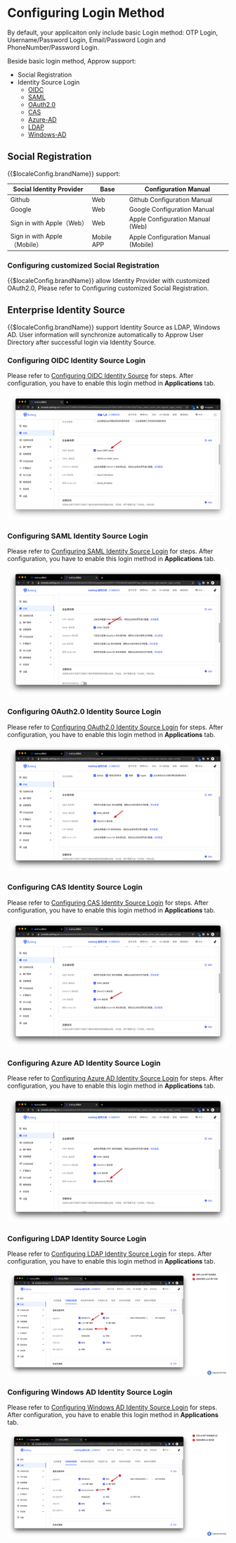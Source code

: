 # Configuring Login Method

<LastUpdated/>


By default, your applicaiton only include basic Login method: OTP Login, Username/Password Login, Email/Password Login and PhoneNumber/Password Login.

Beside basic login method, Approw support:
- Social Registration
- Identity Source Login
    - [OIDC](#configuring-oidc-identity-source-login)
    - [SAML](#configuring-saml-identity-source-login)
    - [OAuth2.0](#configuring-oauth2.0-identity-source-login)
    - [CAS](#configuring-cas-identity-source-login)
    - [Azure-AD](#configuring-azure-ad-identity-source-login)
    - [LDAP](#configuring-ldap-identity-source-login)
    - [Windows-AD](#configuring-windows-ad-identity-source-login)

## Social Registration

{{$localeConfig.brandName}} support:

| Social Identity Provider | Base | Configuration Manual |
| --- | --- | --- |
| Github | Web | Github Configuration Manual |
| Google | Web | Google Configuration Manual |
| Sign in with Apple（Web） | Web | Apple Configuration Manual (Web) |
| Sign in with Apple（Mobile） | Mobile APP | Apple Configuration Manual (Mobile) |

### Configuring customized Social Registration

{{$localeConfig.brandName}} allow Identity Provider with customized OAuth2.0, Please refer to <router-link to="/connections/custom-social-provider/" target="_blank">Configuring customized Social Registration</router-link>.


## Enterprise Identity Source

{{$localeConfig.brandName}} support Identity Source as LDAP, Windows AD. User information will synchronize automatically to Approw User Directory after successful login via Identity Source.

### Configuring OIDC Identity Source Login

Please refer to [Configuring OIDC Identity Source](/en/connections/oidc/) for steps. After configuration, you have to enable this login method in **Applications** tab.

![](./images/Xnip2021-03-05_13-23-10.png)

### Configuring SAML Identity Source Login

Please refer to [Configuring SAML Identity Source Login](/en/connections/saml/) for steps. After configuration, you have to enable this login method in **Applications** tab.

![](./images/Xnip2021-03-03_21-01-20.png)

### Configuring OAuth2.0 Identity Source Login

Please refer to [Configuring OAuth2.0 Identity Source Login](/en/connections/oidc/) for steps. After configuration, you have to enable this login method in **Applications** tab.

![](./images/Xnip2021-03-03_21-05-05.png)

### Configuring CAS Identity Source Login

Please refer to [Configuring CAS Identity Source Login](/en/connections/cas/) for steps. After configuration, you have to enable this login method in **Applications** tab.

![](./images/Xnip2021-03-03_21-05-54.png)


### Configuring Azure AD Identity Source Login

Please refer to [Configuring Azure AD Identity Source Login](/en/connections/azure-active-directory/) for steps. After configuration, you have to enable this login method in **Applications** tab.

![](./images/Xnip2021-03-03_21-07-47.png)

### Configuring LDAP Identity Source Login

Please refer to [Configuring LDAP Identity Source Login](/en/connections/ldap/) for steps. After configuration, you have to enable this login method in **Applications** tab.

![](./images/Xnip2021-03-03_21-10-03.png)


### Configuring Windows AD Identity Source Login

Please refer to [Configuring Windows AD Identity Source Login](/en/connections/windows-active-directory/) for steps. After configuration, you have to enable this login method in **Applications** tab.

![](./images/Xnip2021-03-03_21-09-06.png)